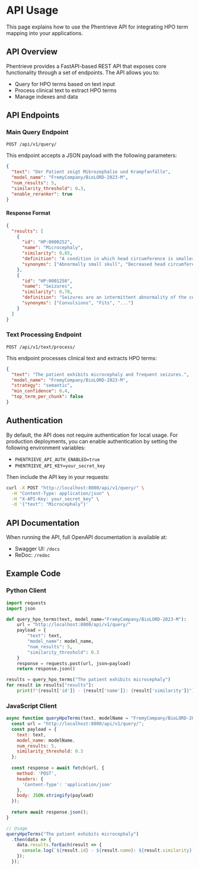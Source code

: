 # API Usage

This page explains how to use the Phentrieve API for integrating HPO term mapping into your applications.

## API Overview

Phentrieve provides a FastAPI-based REST API that exposes core functionality through a set of endpoints. The API allows you to:

- Query for HPO terms based on text input
- Process clinical text to extract HPO terms
- Manage indexes and data

## API Endpoints

### Main Query Endpoint

```
POST /api/v1/query/
```

This endpoint accepts a JSON payload with the following parameters:

```json
{
  "text": "Der Patient zeigt Mikrozephalie und Krampfanfälle",
  "model_name": "FremyCompany/BioLORD-2023-M",
  "num_results": 5,
  "similarity_threshold": 0.3,
  "enable_reranker": true
}
```

#### Response Format

```json
{
  "results": [
    {
      "id": "HP:0000252",
      "name": "Microcephaly",
      "similarity": 0.85,
      "definition": "A condition in which head circumference is smaller than normal...",
      "synonyms": ["Abnormally small skull", "Decreased head circumference", "..."]
    },
    {
      "id": "HP:0001250",
      "name": "Seizures",
      "similarity": 0.78,
      "definition": "Seizures are an intermittent abnormality of the central nervous system...",
      "synonyms": ["Convulsions", "Fits", "..."]
    }
  ]
}
```

### Text Processing Endpoint

```
POST /api/v1/text/process/
```

This endpoint processes clinical text and extracts HPO terms:

```json
{
  "text": "The patient exhibits microcephaly and frequent seizures.",
  "model_name": "FremyCompany/BioLORD-2023-M",
  "strategy": "semantic",
  "min_confidence": 0.4,
  "top_term_per_chunk": false
}
```

## Authentication

By default, the API does not require authentication for local usage. For production deployments, you can enable authentication by setting the following environment variables:

- `PHENTRIEVE_API_AUTH_ENABLED=true`
- `PHENTRIEVE_API_KEY=your_secret_key`

Then include the API key in your requests:

```bash
curl -X POST "http://localhost:8000/api/v1/query/" \
  -H "Content-Type: application/json" \
  -H "X-API-Key: your_secret_key" \
  -d '{"text": "Microcephaly"}'
```

## API Documentation

When running the API, full OpenAPI documentation is available at:

- Swagger UI: `/docs`
- ReDoc: `/redoc`

## Example Code

### Python Client

```python
import requests
import json

def query_hpo_terms(text, model_name="FremyCompany/BioLORD-2023-M"):
    url = "http://localhost:8000/api/v1/query/"
    payload = {
        "text": text,
        "model_name": model_name,
        "num_results": 5,
        "similarity_threshold": 0.3
    }
    response = requests.post(url, json=payload)
    return response.json()

results = query_hpo_terms("The patient exhibits microcephaly")
for result in results["results"]:
    print(f"{result['id']} - {result['name']}: {result['similarity']}")
```

### JavaScript Client

```javascript
async function queryHpoTerms(text, modelName = "FremyCompany/BioLORD-2023-M") {
  const url = "http://localhost:8000/api/v1/query/";
  const payload = {
    text: text,
    model_name: modelName,
    num_results: 5,
    similarity_threshold: 0.3
  };
  
  const response = await fetch(url, {
    method: 'POST',
    headers: {
      'Content-Type': 'application/json'
    },
    body: JSON.stringify(payload)
  });
  
  return await response.json();
}

// Usage
queryHpoTerms("The patient exhibits microcephaly")
  .then(data => {
    data.results.forEach(result => {
      console.log(`${result.id} - ${result.name}: ${result.similarity}`);
    });
  });
```
